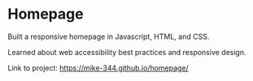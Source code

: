 # Homepage

Built a responsive homepage in Javascript, HTML, and CSS. 

Learned about web accessibility best practices and responsive design.

Link to project: https://mike-344.github.io/homepage/